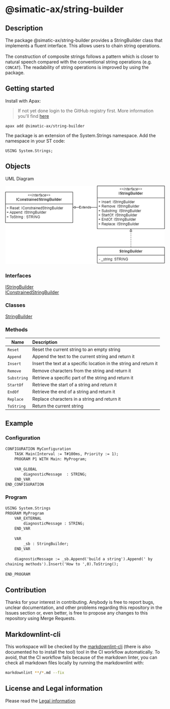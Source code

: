 # @simatic-ax/string-builder

## Description

The package @simatic-ax/string-builder provides a StringBuilder class that implements a fluent interface. This allows users to chain string operations.<br><br>
The construction of composite strings follows a pattern which is closer to natural speech compared with the conventional string operations (e.g. `CONCAT`). The readability of string operations is improved by using the package.

## Getting started

Install with Apax:

> If not yet done login to the GitHub registry first.
> More information you'll find [here](https://github.com/simatic-ax/.github/blob/main/docs/personalaccesstoken.md)

```cli
apax add @simatic-ax/string-builder
```

The package is an extension of the System.Strings namespace.
Add the namespace in your ST code:

```iec-st
USING System.Strings;
```

## Objects

UML Diagram

![UML](./docs/StringBuilder.png)

### Interfaces

[IStringBuilder](./docs/IStringBuilder.md)<br/>
[IConstrainedStringBuilder](./docs/IConstrainedStringBuilder.md)<br/>

### Classes

[StringBuilder](./docs/StringBuilder.md)

### Methods

| Name       | Description                      |
| ----       | :--------------------------------------- |
| `Reset`    | Reset the current string to an empty string|
| `Append`   | Append the text to the current string and return it|
| `Insert`   | Insert the text at a specific location in the string and return it|
| `Remove`   | Remove characters from the string and return it|
| `Substring`| Retrieve a specific part of the string and return it|
| `StartOf`  | Retrieve the start of a string and return it|
| `EndOf`    | Retrieve the end of a string and return it|
| `Replace`  | Replace characters in a string and return it|
| `ToString` |  Return the current string|

## Example

### Configuration

```st
CONFIGURATION MyConfiguration
    TASK Main(Interval := T#100ms, Priority := 1);
    PROGRAM P1 WITH Main: MyProgram;

    VAR_GLOBAL
        diagnosticMessage  : STRING;
    END_VAR
END_CONFIGURATION
```

### Program

```st
USING System.Strings
PROGRAM MyProgram
    VAR_EXTERNAL
        diagnosticMessage : STRING;
    END_VAR

    VAR
        _sb : StringBuilder;
    END_VAR

    diagnosticMessage := _sb.Append('build a string').Append(' by chaining methods').Insert('How to ',0).ToString();
    
END_PROGRAM
```

## Contribution

Thanks for your interest in contributing. Anybody is free to report bugs, unclear documentation, and other problems regarding this repository in the Issues section or, even better, is free to propose any changes to this repository using Merge Requests.

## Markdownlint-cli

This workspace will be checked by the [markdownlint-cli](https://github.com/igorshubovych/markdownlint-cli) (there is also documented ho to install the tool) tool in the CI workflow automatically.
To avoid, that the CI workflow fails because of the markdown linter, you can check all markdown files locally by running the markdownlint with:

```sh
markdownlint **/*.md --fix
```

## License and Legal information

Please read the [Legal information](LICENSE.md)
